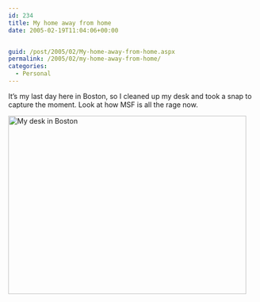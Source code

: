 ```yaml
---
id: 234
title: My home away from home
date: 2005-02-19T11:04:06+00:00


guid: /post/2005/02/My-home-away-from-home.aspx
permalink: /2005/02/my-home-away-from-home/
categories:
  - Personal
---
```

<p>It&rsquo;s my last day here in Boston, so I cleaned up my desk and took a snap to capture the moment. Look at how MSF&nbsp;is all the rage now.</p>
<p><img height="360" alt="My desk in Boston" src="https://merill.net/wp-content/uploads/contentbinary/05_2D02_2D19IMG_0024_2D1.jpg" width="480" border="0" /></p>